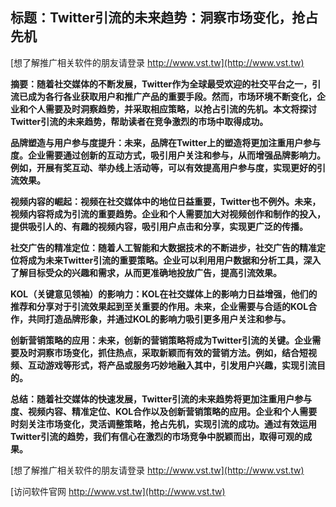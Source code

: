 ## **标题：Twitter引流的未来趋势：洞察市场变化，抢占先机**

[想了解推广相关软件的朋友请登录 http://www.vst.tw](http://www.vst.tw)

**摘要：随着社交媒体的不断发展，Twitter作为全球最受欢迎的社交平台之一，引流已成为各行各业获取用户和推广产品的重要手段。然而，市场环境不断变化，企业和个人需要及时洞察趋势，并采取相应策略，以抢占引流的先机。本文将探讨Twitter引流的未来趋势，帮助读者在竞争激烈的市场中取得成功。**

**品牌塑造与用户参与度提升：未来，品牌在Twitter上的塑造将更加注重用户参与度。企业需要通过创新的互动方式，吸引用户关注和参与，从而增强品牌影响力。例如，开展有奖互动、举办线上活动等，可以有效提高用户参与度，实现更好的引流效果。**

**视频内容的崛起：视频在社交媒体中的地位日益重要，Twitter也不例外。未来，视频内容将成为引流的重要趋势。企业和个人需要加大对视频创作和制作的投入，提供吸引人的、有趣的视频内容，吸引用户点击和分享，实现更广泛的传播。**

**社交广告的精准定位：随着人工智能和大数据技术的不断进步，社交广告的精准定位将成为未来Twitter引流的重要策略。企业可以利用用户数据和分析工具，深入了解目标受众的兴趣和需求，从而更准确地投放广告，提高引流效果。**

**KOL（关键意见领袖）的影响力：KOL在社交媒体上的影响力日益增强，他们的推荐和分享对于引流效果起到至关重要的作用。未来，企业需要与合适的KOL合作，共同打造品牌形象，并通过KOL的影响力吸引更多用户关注和参与。**

**创新营销策略的应用：未来，创新的营销策略将成为Twitter引流的关键。企业需要及时洞察市场变化，抓住热点，采取新颖而有效的营销方法。例如，结合短视频、互动游戏等形式，将产品或服务巧妙地融入其中，引发用户兴趣，实现引流目的。**

**总结：随着社交媒体的快速发展，Twitter引流的未来趋势将更加注重用户参与度、视频内容、精准定位、KOL合作以及创新营销策略的应用。企业和个人需要时刻关注市场变化，灵活调整策略，抢占先机，实现引流的成功。通过有效运用Twitter引流的趋势，我们有信心在激烈的市场竞争中脱颖而出，取得可观的成果。**

[想了解推广相关软件的朋友请登录 http://www.vst.tw](http://www.vst.tw)


[访问软件官网 http://www.vst.tw](http://www.vst.tw)

